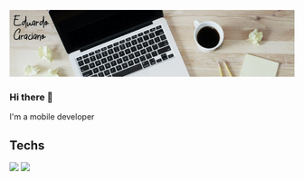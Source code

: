 
![Header](https://github.com/gedu/gedu/blob/main/images/git_header.jpg "Header")
### Hi there 👋
I'm a mobile developer

## Techs

![](https://img.shields.io/badge/Android-Kotlin%2FJava-green)
![](https://img.shields.io/static/v1?label=Flutter&color=blue)

<!--
**gedu/gedu** is a ✨ _special_ ✨ repository because its `README.md` (this file) appears on your GitHub profile.

Here are some ideas to get you started:

- 🔭 I’m currently working on ...
- 🌱 I’m currently learning ...
- 👯 I’m looking to collaborate on ...
- 🤔 I’m looking for help with ...
- 💬 Ask me about ...
- 📫 How to reach me: ...
- 😄 Pronouns: ...
- ⚡ Fun fact: ...
-->
